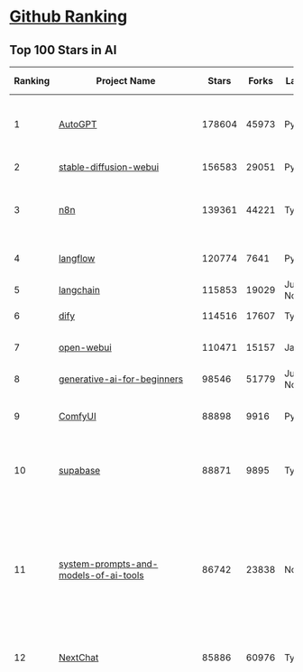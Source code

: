 [Github Ranking](../README.md)
==========

## Top 100 Stars in AI

| Ranking | Project Name | Stars | Forks | Language | Open Issues | Description | Last Commit |
| ------- | ------------ | ----- | ----- | -------- | ----------- | ----------- | ----------- |
| 1 | [AutoGPT](https://github.com/Significant-Gravitas/AutoGPT) | 178604 | 45973 | Python | 166 | AutoGPT is the vision of accessible AI for everyone, to use and to build on. Our mission is to provide the tools, so that you can focus on what matters. | 2025-09-20T23:25:00Z |
| 2 | [stable-diffusion-webui](https://github.com/AUTOMATIC1111/stable-diffusion-webui) | 156583 | 29051 | Python | 2368 | Stable Diffusion web UI | 2025-09-17T16:31:20Z |
| 3 | [n8n](https://github.com/n8n-io/n8n) | 139361 | 44221 | TypeScript | 703 | Fair-code workflow automation platform with native AI capabilities. Combine visual building with custom code, self-host or cloud, 400+ integrations. | 2025-09-20T22:22:35Z |
| 4 | [langflow](https://github.com/langflow-ai/langflow) | 120774 | 7641 | Python | 439 | Langflow is a powerful tool for building and deploying AI-powered agents and workflows. | 2025-09-21T00:27:56Z |
| 5 | [langchain](https://github.com/langchain-ai/langchain) | 115853 | 19029 | Jupyter Notebook | 129 | 🦜🔗 Build context-aware reasoning applications | 2025-09-21T03:42:53Z |
| 6 | [dify](https://github.com/langgenius/dify) | 114516 | 17607 | TypeScript | 451 | Production-ready platform for agentic workflow development. | 2025-09-20T04:40:12Z |
| 7 | [open-webui](https://github.com/open-webui/open-webui) | 110471 | 15157 | JavaScript | 219 | User-friendly AI Interface (Supports Ollama, OpenAI API, ...) | 2025-09-20T21:10:07Z |
| 8 | [generative-ai-for-beginners](https://github.com/microsoft/generative-ai-for-beginners) | 98546 | 51779 | Jupyter Notebook | 5 | 21 Lessons, Get Started Building with Generative AI  | 2025-09-15T03:15:03Z |
| 9 | [ComfyUI](https://github.com/comfyanonymous/ComfyUI) | 88898 | 9916 | Python | 2721 | The most powerful and modular diffusion model GUI, api and backend with a graph/nodes interface. | 2025-09-21T02:09:38Z |
| 10 | [supabase](https://github.com/supabase/supabase) | 88871 | 9895 | TypeScript | 233 | The Postgres development platform. Supabase gives you a dedicated Postgres database to build your web, mobile, and AI applications. | 2025-09-20T22:19:09Z |
| 11 | [system-prompts-and-models-of-ai-tools](https://github.com/x1xhlol/system-prompts-and-models-of-ai-tools) | 86742 | 23838 | None | 50 | FULL Augment Code, Claude Code, Cluely, CodeBuddy, Cursor, Devin AI, Junie, Kiro, Leap.new, Lovable, Manus Agent Tools, NotionAI, Orchids.app, Perplexity, Poke, Qoder, Replit, Same.dev, Trae, Traycer AI, VSCode Agent, Warp.dev, Windsurf, Xcode, Z.ai Code, dia & v0. (And other Open Sourced) System Prompts, Internal Tools & AI Models | 2025-09-17T21:18:22Z |
| 12 | [NextChat](https://github.com/ChatGPTNextWeb/NextChat) | 85886 | 60976 | TypeScript | 668 | ✨ Light and Fast AI Assistant. Support: Web \| iOS \| MacOS \| Android \|  Linux \| Windows | 2025-09-15T10:53:22Z |
| 13 | [funNLP](https://github.com/fighting41love/funNLP) | 76101 | 15002 | Python | 34 | 中英文敏感词、语言检测、中外手机/电话归属地/运营商查询、名字推断性别、手机号抽取、身份证抽取、邮箱抽取、中日文人名库、中文缩写库、拆字词典、词汇情感值、停用词、反动词表、暴恐词表、繁简体转换、英文模拟中文发音、汪峰歌词生成器、职业名称词库、同义词库、反义词库、否定词库、汽车品牌词库、汽车零件词库、连续英文切割、各种中文词向量、公司名字大全、古诗词库、IT词库、财经词库、成语词库、地名词库、历史名人词库、诗词词库、医学词库、饮食词库、法律词库、汽车词库、动物词库、中文聊天语料、中文谣言数据、百度中文问答数据集、句子相似度匹配算法集合、bert资源、文本生成&摘要相关工具、cocoNLP信息抽取工具、国内电话号码正则匹配、清华大学XLORE:中英文跨语言百科知识图谱、清华大学人工智能技术系列报告、自然语言生成、NLU太难了系列、自动对联数据及机器人、用户名黑名单列表、罪名法务名词及分类模型、微信公众号语料、cs224n深度学习自然语言处理课程、中文手写汉字识别、中文自然语言处理 语料/数据集、变量命名神器、分词语料库+代码、任务型对话英文数据集、ASR 语音数据集 + 基于深度学习的中文语音识别系统、笑声检测器、Microsoft多语言数字/单位/如日期时间识别包、中华新华字典数据库及api(包括常用歇后语、成语、词语和汉字)、文档图谱自动生成、SpaCy 中文模型、Common Voice语音识别数据集新版、神经网络关系抽取、基于bert的命名实体识别、关键词(Keyphrase)抽取包pke、基于医疗领域知识图谱的问答系统、基于依存句法与语义角色标注的事件三元组抽取、依存句法分析4万句高质量标注数据、cnocr：用来做中文OCR的Python3包、中文人物关系知识图谱项目、中文nlp竞赛项目及代码汇总、中文字符数据、speech-aligner: 从“人声语音”及其“语言文本”产生音素级别时间对齐标注的工具、AmpliGraph: 知识图谱表示学习(Python)库：知识图谱概念链接预测、Scattertext 文本可视化(python)、语言/知识表示工具：BERT & ERNIE、中文对比英文自然语言处理NLP的区别综述、Synonyms中文近义词工具包、HarvestText领域自适应文本挖掘工具（新词发现-情感分析-实体链接等）、word2word：(Python)方便易用的多语言词-词对集：62种语言/3,564个多语言对、语音识别语料生成工具：从具有音频/字幕的在线视频创建自动语音识别(ASR)语料库、构建医疗实体识别的模型（包含词典和语料标注）、单文档非监督的关键词抽取、Kashgari中使用gpt-2语言模型、开源的金融投资数据提取工具、文本自动摘要库TextTeaser: 仅支持英文、人民日报语料处理工具集、一些关于自然语言的基本模型、基于14W歌曲知识库的问答尝试--功能包括歌词接龙and已知歌词找歌曲以及歌曲歌手歌词三角关系的问答、基于Siamese bilstm模型的相似句子判定模型并提供训练数据集和测试数据集、用Transformer编解码模型实现的根据Hacker News文章标题自动生成评论、用BERT进行序列标记和文本分类的模板代码、LitBank：NLP数据集——支持自然语言处理和计算人文学科任务的100部带标记英文小说语料、百度开源的基准信息抽取系统、虚假新闻数据集、Facebook: LAMA语言模型分析，提供Transformer-XL/BERT/ELMo/GPT预训练语言模型的统一访问接口、CommonsenseQA：面向常识的英文QA挑战、中文知识图谱资料、数据及工具、各大公司内部里大牛分享的技术文档 PDF 或者 PPT、自然语言生成SQL语句（英文）、中文NLP数据增强（EDA）工具、英文NLP数据增强工具 、基于医药知识图谱的智能问答系统、京东商品知识图谱、基于mongodb存储的军事领域知识图谱问答项目、基于远监督的中文关系抽取、语音情感分析、中文ULMFiT-情感分析-文本分类-语料及模型、一个拍照做题程序、世界各国大规模人名库、一个利用有趣中文语料库 qingyun 训练出来的中文聊天机器人、中文聊天机器人seqGAN、省市区镇行政区划数据带拼音标注、教育行业新闻语料库包含自动文摘功能、开放了对话机器人-知识图谱-语义理解-自然语言处理工具及数据、中文知识图谱：基于百度百科中文页面-抽取三元组信息-构建中文知识图谱、masr: 中文语音识别-提供预训练模型-高识别率、Python音频数据增广库、中文全词覆盖BERT及两份阅读理解数据、ConvLab：开源多域端到端对话系统平台、中文自然语言处理数据集、基于最新版本rasa搭建的对话系统、基于TensorFlow和BERT的管道式实体及关系抽取、一个小型的证券知识图谱/知识库、复盘所有NLP比赛的TOP方案、OpenCLaP：多领域开源中文预训练语言模型仓库、UER：基于不同语料+编码器+目标任务的中文预训练模型仓库、中文自然语言处理向量合集、基于金融-司法领域(兼有闲聊性质)的聊天机器人、g2pC：基于上下文的汉语读音自动标记模块、Zincbase 知识图谱构建工具包、诗歌质量评价/细粒度情感诗歌语料库、快速转化「中文数字」和「阿拉伯数字」、百度知道问答语料库、基于知识图谱的问答系统、jieba_fast 加速版的jieba、正则表达式教程、中文阅读理解数据集、基于BERT等最新语言模型的抽取式摘要提取、Python利用深度学习进行文本摘要的综合指南、知识图谱深度学习相关资料整理、维基大规模平行文本语料、StanfordNLP 0.2.0：纯Python版自然语言处理包、NeuralNLP-NeuralClassifier：腾讯开源深度学习文本分类工具、端到端的封闭域对话系统、中文命名实体识别：NeuroNER vs. BertNER、新闻事件线索抽取、2019年百度的三元组抽取比赛：“科学空间队”源码、基于依存句法的开放域文本知识三元组抽取和知识库构建、中文的GPT2训练代码、ML-NLP - 机器学习(Machine Learning)NLP面试中常考到的知识点和代码实现、nlp4han:中文自然语言处理工具集(断句/分词/词性标注/组块/句法分析/语义分析/NER/N元语法/HMM/代词消解/情感分析/拼写检查、XLM：Facebook的跨语言预训练语言模型、用基于BERT的微调和特征提取方法来进行知识图谱百度百科人物词条属性抽取、中文自然语言处理相关的开放任务-数据集-当前最佳结果、CoupletAI - 基于CNN+Bi-LSTM+Attention 的自动对对联系统、抽象知识图谱、MiningZhiDaoQACorpus - 580万百度知道问答数据挖掘项目、brat rapid annotation tool: 序列标注工具、大规模中文知识图谱数据：1.4亿实体、数据增强在机器翻译及其他nlp任务中的应用及效果、allennlp阅读理解:支持多种数据和模型、PDF表格数据提取工具 、 Graphbrain：AI开源软件库和科研工具，目的是促进自动意义提取和文本理解以及知识的探索和推断、简历自动筛选系统、基于命名实体识别的简历自动摘要、中文语言理解测评基准，包括代表性的数据集&基准模型&语料库&排行榜、树洞 OCR 文字识别 、从包含表格的扫描图片中识别表格和文字、语声迁移、Python口语自然语言处理工具集(英文)、 similarity：相似度计算工具包，java编写、海量中文预训练ALBERT模型 、Transformers 2.0 、基于大规模音频数据集Audioset的音频增强 、Poplar：网页版自然语言标注工具、图片文字去除，可用于漫画翻译 、186种语言的数字叫法库、Amazon发布基于知识的人-人开放领域对话数据集 、中文文本纠错模块代码、繁简体转换 、 Python实现的多种文本可读性评价指标、类似于人名/地名/组织机构名的命名体识别数据集 、东南大学《知识图谱》研究生课程(资料)、. 英文拼写检查库 、 wwsearch是企业微信后台自研的全文检索引擎、CHAMELEON：深度学习新闻推荐系统元架构 、 8篇论文梳理BERT相关模型进展与反思、DocSearch：免费文档搜索引擎、 LIDA：轻量交互式对话标注工具 、aili - the fastest in-memory index in the East 东半球最快并发索引 、知识图谱车音工作项目、自然语言生成资源大全 、中日韩分词库mecab的Python接口库、中文文本摘要/关键词提取、汉字字符特征提取器 (featurizer)，提取汉字的特征（发音特征、字形特征）用做深度学习的特征、中文生成任务基准测评 、中文缩写数据集、中文任务基准测评 - 代表性的数据集-基准(预训练)模型-语料库-baseline-工具包-排行榜、PySS3：面向可解释AI的SS3文本分类器机器可视化工具 、中文NLP数据集列表、COPE - 格律诗编辑程序、doccano：基于网页的开源协同多语言文本标注工具 、PreNLP：自然语言预处理库、简单的简历解析器，用来从简历中提取关键信息、用于中文闲聊的GPT2模型：GPT2-chitchat、基于检索聊天机器人多轮响应选择相关资源列表(Leaderboards、Datasets、Papers)、(Colab)抽象文本摘要实现集锦(教程 、词语拼音数据、高效模糊搜索工具、NLP数据增广资源集、微软对话机器人框架 、 GitHub Typo Corpus：大规模GitHub多语言拼写错误/语法错误数据集、TextCluster：短文本聚类预处理模块 Short text cluster、面向语音识别的中文文本规范化、BLINK：最先进的实体链接库、BertPunc：基于BERT的最先进标点修复模型、Tokenizer：快速、可定制的文本词条化库、中文语言理解测评基准，包括代表性的数据集、基准(预训练)模型、语料库、排行榜、spaCy 医学文本挖掘与信息提取 、 NLP任务示例项目代码集、 python拼写检查库、chatbot-list - 行业内关于智能客服、聊天机器人的应用和架构、算法分享和介绍、语音质量评价指标(MOSNet, BSSEval, STOI, PESQ, SRMR)、 用138GB语料训练的法文RoBERTa预训练语言模型 、BERT-NER-Pytorch：三种不同模式的BERT中文NER实验、无道词典 - 有道词典的命令行版本，支持英汉互查和在线查询、2019年NLP亮点回顾、 Chinese medical dialogue data 中文医疗对话数据集 、最好的汉字数字(中文数字)-阿拉伯数字转换工具、 基于百科知识库的中文词语多词义/义项获取与特定句子词语语义消歧、awesome-nlp-sentiment-analysis - 情感分析、情绪原因识别、评价对象和评价词抽取、LineFlow：面向所有深度学习框架的NLP数据高效加载器、中文医学NLP公开资源整理 、MedQuAD：(英文)医学问答数据集、将自然语言数字串解析转换为整数和浮点数、Transfer Learning in Natural Language Processing (NLP) 、面向语音识别的中文/英文发音辞典、Tokenizers：注重性能与多功能性的最先进分词器、CLUENER 细粒度命名实体识别 Fine Grained Named Entity Recognition、 基于BERT的中文命名实体识别、中文谣言数据库、NLP数据集/基准任务大列表、nlp相关的一些论文及代码, 包括主题模型、词向量(Word Embedding)、命名实体识别(NER)、文本分类(Text Classificatin)、文本生成(Text Generation)、文本相似性(Text Similarity)计算等，涉及到各种与nlp相关的算法，基于keras和tensorflow 、Python文本挖掘/NLP实战示例、 Blackstone：面向非结构化法律文本的spaCy pipeline和NLP模型通过同义词替换实现文本“变脸” 、中文 预训练 ELECTREA 模型: 基于对抗学习 pretrain Chinese Model 、albert-chinese-ner - 用预训练语言模型ALBERT做中文NER 、基于GPT2的特定主题文本生成/文本增广、开源预训练语言模型合集、多语言句向量包、编码、标记和实现：一种可控高效的文本生成方法、 英文脏话大列表 、attnvis：GPT2、BERT等transformer语言模型注意力交互可视化、CoVoST：Facebook发布的多语种语音-文本翻译语料库，包括11种语言(法语、德语、荷兰语、俄语、西班牙语、意大利语、土耳其语、波斯语、瑞典语、蒙古语和中文)的语音、文字转录及英文译文、Jiagu自然语言处理工具 - 以BiLSTM等模型为基础，提供知识图谱关系抽取 中文分词 词性标注 命名实体识别 情感分析 新词发现 关键词 文本摘要 文本聚类等功能、用unet实现对文档表格的自动检测，表格重建、NLP事件提取文献资源列表 、 金融领域自然语言处理研究资源大列表、CLUEDatasetSearch - 中英文NLP数据集：搜索所有中文NLP数据集，附常用英文NLP数据集 、medical_NER - 中文医学知识图谱命名实体识别 、(哈佛)讲因果推理的免费书、知识图谱相关学习资料/数据集/工具资源大列表、Forte：灵活强大的自然语言处理pipeline工具集 、Python字符串相似性算法库、PyLaia：面向手写文档分析的深度学习工具包、TextFooler：针对文本分类/推理的对抗文本生成模块、Haystack：灵活、强大的可扩展问答(QA)框架、中文关键短语抽取工具 | 2024-05-10T07:38:24Z |
| 14 | [netdata](https://github.com/netdata/netdata) | 75970 | 6155 | C | 169 | The fastest path to AI-powered full stack observability, even for lean teams. | 2025-09-21T01:43:38Z |
| 15 | [gemini-cli](https://github.com/google-gemini/gemini-cli) | 75957 | 8116 | TypeScript | 1751 | An open-source AI agent that brings the power of Gemini directly into your terminal. | 2025-09-21T00:38:51Z |
| 16 | [Deep-Live-Cam](https://github.com/hacksider/Deep-Live-Cam) | 73215 | 10612 | Python | 72 | real time face swap and one-click video deepfake with only a single image | 2025-08-29T06:44:46Z |
| 17 | [LLMs-from-scratch](https://github.com/rasbt/LLMs-from-scratch) | 72191 | 10453 | Jupyter Notebook | 5 | Implement a ChatGPT-like LLM in PyTorch from scratch, step by step | 2025-09-20T17:09:23Z |
| 18 | [awesome-mcp-servers](https://github.com/punkpeye/awesome-mcp-servers) | 70741 | 5834 | None | 37 | A collection of MCP servers. | 2025-09-20T13:20:08Z |
| 19 | [browser-use](https://github.com/browser-use/browser-use) | 70219 | 8209 | Python | 110 | 🌐 Make websites accessible for AI agents. Automate tasks online with ease. | 2025-09-21T03:40:44Z |
| 20 | [awesome-llm-apps](https://github.com/Shubhamsaboo/awesome-llm-apps) | 69629 | 8830 | Python | 4 | Collection of awesome LLM apps with AI Agents and RAG using OpenAI, Anthropic, Gemini and opensource models. | 2025-09-15T05:12:31Z |
| 21 | [lobe-chat](https://github.com/lobehub/lobe-chat) | 65718 | 13615 | TypeScript | 924 | 🤯 Lobe Chat - an open-source, modern design AI chat framework. Supports multiple AI providers (OpenAI / Claude 4 / Gemini / DeepSeek / Ollama / Qwen), Knowledge Base (file upload / RAG ), one click install MCP Marketplace and Artifacts / Thinking. One-click FREE deployment of your private AI Agent application. | 2025-09-21T00:34:22Z |
| 22 | [AppFlowy](https://github.com/AppFlowy-IO/AppFlowy) | 65581 | 4556 | Dart | 965 | Bring projects, wikis, and teams together with AI. AppFlowy is the AI collaborative workspace where you achieve more without losing control of your data. The leading open source Notion alternative. | 2025-09-12T08:21:33Z |
| 23 | [ragflow](https://github.com/infiniflow/ragflow) | 64852 | 6771 | TypeScript | 2822 | RAGFlow is a leading open-source Retrieval-Augmented Generation (RAG) engine that fuses cutting-edge RAG with Agent capabilities to create a superior context layer for LLMs | 2025-09-19T13:12:11Z |
| 24 | [LLaMA-Factory](https://github.com/hiyouga/LLaMA-Factory) | 59015 | 7215 | Python | 651 | Unified Efficient Fine-Tuning of 100+ LLMs & VLMs (ACL 2024) | 2025-09-16T09:04:21Z |
| 25 | [firecrawl](https://github.com/firecrawl/firecrawl) | 58655 | 4847 | TypeScript | 143 | The Web Data API for AI - Turn entire websites into LLM-ready markdown or structured data 🔥 | 2025-09-19T19:01:01Z |
| 26 | [MetaGPT](https://github.com/FoundationAgents/MetaGPT) | 58497 | 7069 | Python | 11 | 🌟 The Multi-Agent Framework: First AI Software Company, Towards Natural Language Programming | 2025-06-30T11:45:55Z |
| 27 | [PaddleOCR](https://github.com/PaddlePaddle/PaddleOCR) | 55183 | 8696 | Python | 130 | Turn any PDF or image document into structured data for your AI. A powerful, lightweight OCR toolkit that bridges the gap between images/PDFs and LLMs. Supports 80+ languages. | 2025-09-19T10:30:24Z |
| 28 | [gpt-engineer](https://github.com/AntonOsika/gpt-engineer) | 54877 | 7301 | Python | 31 | CLI platform to experiment with codegen. Precursor to: https://lovable.dev | 2025-05-14T10:15:10Z |
| 29 | [ChatGPT](https://github.com/lencx/ChatGPT) | 54116 | 6161 | Rust | 848 | 🔮 ChatGPT Desktop Application (Mac, Windows and Linux) | 2024-08-29T17:58:11Z |
| 30 | [crawl4ai](https://github.com/unclecode/crawl4ai) | 53609 | 5333 | Python | 174 | 🚀🤖 Crawl4AI: Open-source LLM Friendly Web Crawler & Scraper. Don't be shy, join here: https://discord.gg/jP8KfhDhyN | 2025-09-19T06:17:35Z |
| 31 | [meilisearch](https://github.com/meilisearch/meilisearch) | 53278 | 2170 | Rust | 209 | A lightning-fast search engine API bringing AI-powered hybrid search to your sites and applications. | 2025-09-18T17:18:15Z |
| 32 | [OpenBB](https://github.com/OpenBB-finance/OpenBB) | 52405 | 4988 | Python | 36 | Financial data platform for analysts, quants and AI agents. | 2025-09-18T19:48:00Z |
| 33 | [autogen](https://github.com/microsoft/autogen) | 49996 | 7646 | Python | 401 | A programming framework for agentic AI | 2025-09-18T04:06:24Z |
| 34 | [anything-llm](https://github.com/Mintplex-Labs/anything-llm) | 49232 | 5106 | JavaScript | 268 | The all-in-one Desktop & Docker AI application with built-in RAG, AI agents, No-code agent builder, MCP compatibility,  and more. | 2025-09-19T21:55:08Z |
| 35 | [unsloth](https://github.com/unslothai/unsloth) | 45942 | 3754 | Python | 741 | Fine-tuning & Reinforcement Learning for LLMs. 🦥 Train OpenAI gpt-oss, DeepSeek-R1, Qwen3, Gemma 3, TTS 2x faster with 70% less VRAM. | 2025-09-21T02:37:23Z |
| 36 | [dbeaver](https://github.com/dbeaver/dbeaver) | 45462 | 3845 | Java | 3063 | Free universal database tool and SQL client | 2025-09-20T17:04:28Z |
| 37 | [text-generation-webui](https://github.com/oobabooga/text-generation-webui) | 45023 | 5784 | Python | 2585 | The definitive Web UI for local AI, with powerful features and easy setup. | 2025-09-19T23:13:05Z |
| 38 | [JeecgBoot](https://github.com/jeecgboot/JeecgBoot) | 43921 | 15564 | Java | 78 | 🔥AI低代码平台，助力企业快速实现低代码开发和构建AI应用！前后端分离架构 SpringBoot3，SpringCloud、Mybatis，Ant Design&Vue3、TS+vite！强大代码生成器实现前后端一键生成，无需手写代码! 引领AI低代码开发模式：AI生成→在线编码→代码生成→手工合并，解决Java项目80%重复工作，提升效率，节省成本，兼顾灵活性~ | 2025-09-18T09:33:06Z |
| 39 | [Flowise](https://github.com/FlowiseAI/Flowise) | 43812 | 22382 | TypeScript | 599 | Build AI Agents, Visually | 2025-09-19T09:18:21Z |
| 40 | [ClickHouse](https://github.com/ClickHouse/ClickHouse) | 42984 | 7666 | C++ | 4561 | ClickHouse® is a real-time analytics database management system | 2025-09-20T21:11:42Z |
| 41 | [airflow](https://github.com/apache/airflow) | 42491 | 15633 | Python | 1306 | Apache Airflow - A platform to programmatically author, schedule, and monitor workflows | 2025-09-20T20:19:47Z |
| 42 | [GitHubDaily](https://github.com/GitHubDaily/GitHubDaily) | 42102 | 4270 | None | 421 | 坚持分享 GitHub 上高质量、有趣实用的开源技术教程、开发者工具、编程网站、技术资讯。A list cool, interesting projects of GitHub. | 2025-03-20T08:54:47Z |
| 43 | [kong](https://github.com/Kong/kong) | 41804 | 4985 | None | 60 | 🦍 The Cloud-Native Gateway for APIs & AI | 2025-09-18T17:24:15Z |
| 44 | [ailearning](https://github.com/apachecn/ailearning) | 41467 | 11585 | Python | 3 | AiLearning：数据分析+机器学习实战+线性代数+PyTorch+NLTK+TF2 | 2024-11-12T16:21:55Z |
| 45 | [AI-For-Beginners](https://github.com/microsoft/AI-For-Beginners) | 41214 | 8053 | Jupyter Notebook | 21 | 12 Weeks, 24 Lessons, AI for All! | 2025-09-09T20:42:34Z |
| 46 | [ColossalAI](https://github.com/hpcaitech/ColossalAI) | 41163 | 4533 | Python | 430 | Making large AI models cheaper, faster and more accessible | 2025-09-19T09:37:00Z |
| 47 | [ai-hedge-fund](https://github.com/virattt/ai-hedge-fund) | 41154 | 7235 | Python | 22 | An AI Hedge Fund Team | 2025-09-20T19:30:20Z |
| 48 | [llm-app](https://github.com/pathwaycom/llm-app) | 40651 | 1088 | Jupyter Notebook | 4 | Ready-to-run cloud templates for RAG, AI pipelines, and enterprise search with live data. 🐳Docker-friendly.⚡Always in sync with Sharepoint, Google Drive, S3, Kafka, PostgreSQL, real-time data APIs, and more. | 2025-09-15T12:49:25Z |
| 49 | [mem0](https://github.com/mem0ai/mem0) | 40238 | 4240 | Python | 295 | Universal memory layer for AI Agents; Announcing OpenMemory MCP - local and secure memory management. | 2025-09-20T14:37:23Z |
| 50 | [MoneyPrinterTurbo](https://github.com/harry0703/MoneyPrinterTurbo) | 39992 | 5811 | Python | 184 | 利用AI大模型，一键生成高清短视频 Generate short videos with one click using AI LLM. | 2025-06-11T06:34:54Z |
| 51 | [upscayl](https://github.com/upscayl/upscayl) | 39843 | 1858 | TypeScript | 50 | 🆙 Upscayl - #1 Free and Open Source AI Image Upscaler for Linux, MacOS and Windows. | 2025-09-08T13:13:37Z |
| 52 | [docling](https://github.com/docling-project/docling) | 39206 | 2719 | Python | 570 | Get your documents ready for gen AI | 2025-09-19T14:49:54Z |
| 53 | [chatgpt-on-wechat](https://github.com/zhayujie/chatgpt-on-wechat) | 39112 | 9441 | Python | 305 | 基于大模型搭建的聊天机器人，同时支持 微信公众号、企业微信应用、飞书、钉钉 等接入，可选择ChatGPT/Claude/DeepSeek/文心一言/讯飞星火/通义千问/ Gemini/GLM-4/Kimi/LinkAI，能处理文本、语音和图片，访问操作系统和互联网，支持基于自有知识库进行定制企业智能客服。 | 2025-08-08T02:47:49Z |
| 54 | [ai-agents-for-beginners](https://github.com/microsoft/ai-agents-for-beginners) | 39065 | 12666 | Jupyter Notebook | 9 | 12 Lessons to Get Started Building AI Agents | 2025-09-18T16:59:04Z |
| 55 | [ray](https://github.com/ray-project/ray) | 39022 | 6813 | Python | 2765 | Ray is an AI compute engine. Ray consists of a core distributed runtime and a set of AI Libraries for accelerating ML workloads. | 2025-09-20T22:07:13Z |
| 56 | [quivr](https://github.com/QuivrHQ/quivr) | 38456 | 3676 | Python | 2 | Opiniated RAG for integrating GenAI in your apps 🧠   Focus on your product rather than the RAG. Easy integration in existing products with customisation!  Any LLM: GPT4, Groq, Llama. Any Vectorstore: PGVector, Faiss. Any Files. Anyway you want.  | 2025-07-09T12:55:23Z |
| 57 | [photoprism](https://github.com/photoprism/photoprism) | 38385 | 2148 | Go | 430 | AI-Powered Photos App for the Decentralized Web 🌈💎✨ | 2025-09-20T12:59:54Z |
| 58 | [crewAI](https://github.com/crewAIInc/crewAI) | 38304 | 5064 | Python | 52 | Framework for orchestrating role-playing, autonomous AI agents. By fostering collaborative intelligence, CrewAI empowers agents to work together seamlessly, tackling complex tasks. | 2025-09-21T02:02:32Z |
| 59 | [aider](https://github.com/Aider-AI/aider) | 37545 | 3503 | Python | 1029 | aider is AI pair programming in your terminal | 2025-09-05T14:09:23Z |
| 60 | [Open-Assistant](https://github.com/LAION-AI/Open-Assistant) | 37474 | 3296 | Python | 227 | OpenAssistant is a chat-based assistant that understands tasks, can interact with third-party systems, and retrieve information dynamically to do so. | 2024-08-17T01:55:35Z |
| 61 | [chatbox](https://github.com/chatboxai/chatbox) | 36713 | 3562 | TypeScript | 858 | User-friendly Desktop Client App for AI Models/LLMs (GPT, Claude, Gemini, Ollama...) | 2025-09-13T13:01:11Z |
| 62 | [MockingBird](https://github.com/babysor/MockingBird) | 36654 | 5262 | Python | 477 | 🚀AI拟声: 5秒内克隆您的声音并生成任意语音内容 Clone a voice in 5 seconds to generate arbitrary speech in real-time | 2024-11-15T05:00:29Z |
| 63 | [ToolJet](https://github.com/ToolJet/ToolJet) | 36582 | 4757 | JavaScript | 646 | ToolJet is the open-source foundation of ToolJet AI - the AI-native platform for building internal tools, dashboard, business applications, workflows and AI agents 🚀 | 2025-09-20T20:54:52Z |
| 64 | [google-research](https://github.com/google-research/google-research) | 36402 | 8186 | Jupyter Notebook | 1069 | Google Research | 2025-09-17T17:37:51Z |
| 65 | [mindsdb](https://github.com/mindsdb/mindsdb) | 35875 | 5774 | Python | 49 | AI Analytics Engine that can answer questions over large scale data. - The only MCP Server you'll ever need | 2025-09-19T15:47:07Z |
| 66 | [cursor-free-vip](https://github.com/yeongpin/cursor-free-vip) | 35595 | 4373 | Python | 583 | [Support 0.49.x]（Reset Cursor AI MachineID & Bypass Higher Token Limit） Cursor Ai ，自动重置机器ID ， 免费升级使用Pro功能: You've reached your trial request limit. / Too many free trial accounts used on this machine. Please upgrade to pro. We have this limit in place to prevent abuse. Please let us know if you believe this is a mistake. | 2025-09-16T03:47:39Z |
| 67 | [LocalAI](https://github.com/mudler/LocalAI) | 35393 | 2776 | Go | 324 | :robot: The free, Open Source alternative to OpenAI, Claude and others. Self-hosted and local-first. Drop-in replacement for OpenAI,  running on consumer-grade hardware. No GPU required. Runs gguf, transformers, diffusers and many more. Features: Generate Text, Audio, Video, Images, Voice Cloning, Distributed, P2P and decentralized inference | 2025-09-20T21:05:25Z |
| 68 | [AgentGPT](https://github.com/reworkd/AgentGPT) | 34947 | 9469 | TypeScript | 130 | 🤖 Assemble, configure, and deploy autonomous AI Agents in your browser. | 2025-04-29T01:19:32Z |
| 69 | [gold-miner](https://github.com/xitu/gold-miner) | 34265 | 5042 | None | 11 | 🥇掘金翻译计划，可能是世界最大最好的英译中技术社区，最懂读者和译者的翻译平台： | 2024-04-17T09:44:37Z |
| 70 | [Folo](https://github.com/RSSNext/Folo) | 34202 | 1639 | TypeScript | 261 | 🧡 Follow everything in one place | 2025-09-20T08:58:40Z |
| 71 | [awesome-cursorrules](https://github.com/PatrickJS/awesome-cursorrules) | 33989 | 2868 | MDX | 35 | 📄  Configuration files that enhance Cursor AI editor experience with custom rules and behaviors | 2025-09-19T21:35:25Z |
| 72 | [agno](https://github.com/agno-agi/agno) | 33654 | 4285 | Python | 113 | High-performance runtime for multi-agent systems. Build, run and manage secure multi-agent systems in your cloud. | 2025-09-19T21:14:02Z |
| 73 | [Fabric](https://github.com/danielmiessler/Fabric) | 33522 | 3429 | JavaScript | 37 | Fabric is an open-source framework for augmenting humans using AI. It provides a modular system for solving specific problems using a crowdsourced set of AI prompts that can be used anywhere. | 2025-09-20T15:48:57Z |
| 74 | [gpt-pilot](https://github.com/Pythagora-io/gpt-pilot) | 33369 | 3417 | Python | 237 | The first real AI developer | 2025-09-11T13:41:50Z |
| 75 | [ruoyi-vue-pro](https://github.com/YunaiV/ruoyi-vue-pro) | 33307 | 7177 | Java | 1 | 🔥 官方推荐 🔥 RuoYi-Vue 全新 Pro 版本，优化重构所有功能。基于 Spring Boot + MyBatis Plus + Vue & Element 实现的后台管理系统 + 微信小程序，支持 RBAC 动态权限、数据权限、SaaS 多租户、Flowable 工作流、三方登录、支付、短信、商城、CRM、ERP、AI 大模型等功能。你的 ⭐️ Star ⭐️，是作者生发的动力！ | 2025-08-31T11:51:42Z |
| 76 | [spaCy](https://github.com/explosion/spaCy) | 32506 | 4576 | Python | 171 | 💫 Industrial-strength Natural Language Processing (NLP) in Python | 2025-05-28T15:28:05Z |
| 77 | [chatbot-ui](https://github.com/mckaywrigley/chatbot-ui) | 32319 | 9319 | TypeScript | 178 | AI chat for any model. | 2024-08-03T00:38:07Z |
| 78 | [tabby](https://github.com/TabbyML/tabby) | 32116 | 1584 | Rust | 214 | Self-hosted AI coding assistant | 2025-09-19T15:55:09Z |
| 79 | [nacos](https://github.com/alibaba/nacos) | 32066 | 13143 | Java | 249 | an easy-to-use dynamic service discovery, configuration and service management platform for building AI cloud native applications. | 2025-09-19T02:19:12Z |
| 80 | [fairseq](https://github.com/facebookresearch/fairseq) | 31820 | 6604 | Python | 1193 | Facebook AI Research Sequence-to-Sequence Toolkit written in Python. | 2025-09-09T17:55:23Z |
| 81 | [netron](https://github.com/lutzroeder/netron) | 31419 | 2997 | JavaScript | 19 | Visualizer for neural network, deep learning and machine learning models | 2025-09-21T00:08:49Z |
| 82 | [cursor](https://github.com/cursor/cursor) | 31326 | 2052 | None | 2101 | The AI Code Editor | 2024-10-13T19:23:26Z |
| 83 | [khoj](https://github.com/khoj-ai/khoj) | 31139 | 1809 | Python | 75 | Your AI second brain. Self-hostable. Get answers from the web or your docs. Build custom agents, schedule automations, do deep research. Turn any online or local LLM into your personal, autonomous AI (gpt, claude, gemini, llama, qwen, mistral). Get started - free. | 2025-09-16T09:17:58Z |
| 84 | [exo](https://github.com/exo-explore/exo) | 31007 | 2047 | Python | 366 | Run your own AI cluster at home with everyday devices 📱💻 🖥️⌚ | 2025-03-21T22:23:32Z |
| 85 | [context7](https://github.com/upstash/context7) | 30932 | 1543 | JavaScript | 65 | Context7 MCP Server -- Up-to-date code documentation for LLMs and AI code editors | 2025-09-20T05:34:47Z |
| 86 | [qlib](https://github.com/microsoft/qlib) | 30842 | 4765 | Python | 252 | Qlib is an AI-oriented Quant investment platform that aims to use AI tech to empower Quant Research, from exploring ideas to implementing productions. Qlib supports diverse ML modeling paradigms, including supervised learning, market dynamics modeling, and RL, and is now equipped with https://github.com/microsoft/RD-Agent to automate R&D process. | 2025-09-19T08:49:15Z |
| 87 | [AI-Expert-Roadmap](https://github.com/AMAI-GmbH/AI-Expert-Roadmap) | 30290 | 2541 | JavaScript | 12 | Roadmap to becoming an Artificial Intelligence Expert in 2022 | 2025-09-12T14:59:30Z |
| 88 | [roop](https://github.com/s0md3v/roop) | 30210 | 6860 | Python | 0 | one-click face swap | 2024-08-19T12:57:17Z |
| 89 | [LibreChat](https://github.com/danny-avila/LibreChat) | 30188 | 5739 | TypeScript | 176 | Enhanced ChatGPT Clone: Features Agents, MCP, DeepSeek, Anthropic, AWS, OpenAI, Responses API, Azure, Groq, o1, GPT-5, Mistral, OpenRouter, Vertex AI, Gemini, Artifacts, AI model switching, message search, Code Interpreter, langchain, DALL-E-3, OpenAPI Actions, Functions, Secure Multi-User Auth, Presets, open-source for self-hosting. Active. | 2025-09-20T16:28:28Z |
| 90 | [pytorch-lightning](https://github.com/Lightning-AI/pytorch-lightning) | 30145 | 3574 | Python | 828 | Pretrain, finetune ANY AI model of ANY size on multiple GPUs, TPUs with zero code changes. | 2025-09-17T22:37:49Z |
| 91 | [Mr.-Ranedeer-AI-Tutor](https://github.com/JushBJJ/Mr.-Ranedeer-AI-Tutor) | 29652 | 3384 | None | 13 | A GPT-4 AI Tutor Prompt for customizable personalized learning experiences. | 2025-06-14T06:58:48Z |
| 92 | [continue](https://github.com/continuedev/continue) | 29008 | 3517 | TypeScript | 674 | ⏩ Ship faster with Continuous AI. Build and run custom agents across your IDE, terminal, and CI | 2025-09-21T00:41:24Z |
| 93 | [Jobs_Applier_AI_Agent_AIHawk](https://github.com/feder-cr/Jobs_Applier_AI_Agent_AIHawk) | 28832 | 4382 | Python | 11 | AIHawk aims to easy job hunt process by automating the job application process. Utilizing artificial intelligence, it enables users to apply for multiple jobs in a tailored way. | 2025-05-28T13:24:12Z |
| 94 | [so-vits-svc](https://github.com/svc-develop-team/so-vits-svc) | 27624 | 5048 | Python | 21 | SoftVC VITS Singing Voice Conversion | 2023-11-11T13:11:31Z |
| 95 | [PDFMathTranslate](https://github.com/Byaidu/PDFMathTranslate) | 27522 | 2419 | Python | 109 | PDF scientific paper translation with preserved formats - 基于 AI 完整保留排版的 PDF 文档全文双语翻译，支持 Google/DeepL/Ollama/OpenAI 等服务，提供 CLI/GUI/MCP/Docker/Zotero | 2025-09-20T05:59:48Z |
| 96 | [500-AI-Machine-learning-Deep-learning-Computer-vision-NLP-Projects-with-code](https://github.com/ashishpatel26/500-AI-Machine-learning-Deep-learning-Computer-vision-NLP-Projects-with-code) | 27454 | 6225 | None | 43 | 500 AI Machine learning Deep learning Computer vision NLP Projects with code | 2025-08-01T11:54:09Z |
| 97 | [Genesis](https://github.com/Genesis-Embodied-AI/Genesis) | 27265 | 2499 | Python | 122 | A generative world for general-purpose robotics & embodied AI learning. | 2025-09-19T21:21:17Z |
| 98 | [nx](https://github.com/nrwl/nx) | 27044 | 2594 | TypeScript | 614 | Get to green PRs in half the time. Nx optimizes your builds, scales your CI, and fixes failed PRs. Built for developers and AI agents. | 2025-09-20T23:32:47Z |
| 99 | [generative-models](https://github.com/Stability-AI/generative-models) | 26409 | 2954 | Python | 273 | Generative Models by Stability AI | 2025-09-19T16:08:48Z |
| 100 | [semantic-kernel](https://github.com/microsoft/semantic-kernel) | 26228 | 4236 | C# | 515 | Integrate cutting-edge LLM technology quickly and easily into your apps | 2025-09-20T07:29:04Z |

